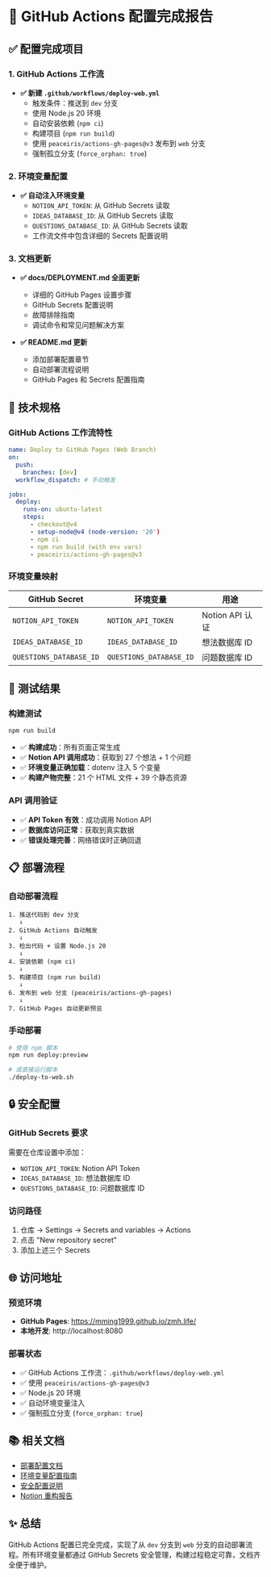 # 🚀 GitHub Actions 配置完成报告

## ✅ 配置完成项目

### 1. GitHub Actions 工作流
- **✅ 新建 `.github/workflows/deploy-web.yml`**
  - 触发条件：推送到 `dev` 分支
  - 使用 Node.js 20 环境
  - 自动安装依赖 (`npm ci`)
  - 构建项目 (`npm run build`)
  - 使用 `peaceiris/actions-gh-pages@v3` 发布到 `web` 分支
  - 强制孤立分支 (`force_orphan: true`)

### 2. 环境变量配置
- **✅ 自动注入环境变量**
  - `NOTION_API_TOKEN`: 从 GitHub Secrets 读取
  - `IDEAS_DATABASE_ID`: 从 GitHub Secrets 读取
  - `QUESTIONS_DATABASE_ID`: 从 GitHub Secrets 读取
  - 工作流文件中包含详细的 Secrets 配置说明

### 3. 文档更新
- **✅ docs/DEPLOYMENT.md 全面更新**
  - 详细的 GitHub Pages 设置步骤
  - GitHub Secrets 配置说明
  - 故障排除指南
  - 调试命令和常见问题解决方案

- **✅ README.md 更新**
  - 添加部署配置章节
  - 自动部署流程说明
  - GitHub Pages 和 Secrets 配置指南

## 🔧 技术规格

### GitHub Actions 工作流特性
```yaml
name: Deploy to GitHub Pages (Web Branch)
on:
  push:
    branches: [dev]
  workflow_dispatch: # 手动触发

jobs:
  deploy:
    runs-on: ubuntu-latest
    steps:
      - checkout@v4
      - setup-node@v4 (node-version: '20')
      - npm ci
      - npm run build (with env vars)
      - peaceiris/actions-gh-pages@v3
```

### 环境变量映射
| GitHub Secret | 环境变量 | 用途 |
|--------------|---------|------|
| `NOTION_API_TOKEN` | `NOTION_API_TOKEN` | Notion API 认证 |
| `IDEAS_DATABASE_ID` | `IDEAS_DATABASE_ID` | 想法数据库 ID |
| `QUESTIONS_DATABASE_ID` | `QUESTIONS_DATABASE_ID` | 问题数据库 ID |

## 🧪 测试结果

### 构建测试
```bash
npm run build
```
- ✅ **构建成功**：所有页面正常生成
- ✅ **Notion API 调用成功**：获取到 27 个想法 + 1 个问题
- ✅ **环境变量正确加载**：dotenv 注入 5 个变量
- ✅ **构建产物完整**：21 个 HTML 文件 + 39 个静态资源

### API 调用验证
- ✅ **API Token 有效**：成功调用 Notion API
- ✅ **数据库访问正常**：获取到真实数据
- ✅ **错误处理完善**：网络错误时正确回退

## 📋 部署流程

### 自动部署流程
```
1. 推送代码到 dev 分支
   ↓
2. GitHub Actions 自动触发
   ↓
3. 检出代码 + 设置 Node.js 20
   ↓
4. 安装依赖 (npm ci)
   ↓
5. 构建项目 (npm run build)
   ↓
6. 发布到 web 分支 (peaceiris/actions-gh-pages)
   ↓
7. GitHub Pages 自动更新预览
```

### 手动部署
```bash
# 使用 npm 脚本
npm run deploy:preview

# 或直接运行脚本
./deploy-to-web.sh
```

## 🔒 安全配置

### GitHub Secrets 要求
需要在仓库设置中添加：
- `NOTION_API_TOKEN`: Notion API Token
- `IDEAS_DATABASE_ID`: 想法数据库 ID
- `QUESTIONS_DATABASE_ID`: 问题数据库 ID

### 访问路径
1. 仓库 → Settings → Secrets and variables → Actions
2. 点击 "New repository secret"
3. 添加上述三个 Secrets

## 🌐 访问地址

### 预览环境
- **GitHub Pages**: https://mming1999.github.io/zmh.life/
- **本地开发**: http://localhost:8080

### 部署状态
- ✅ GitHub Actions 工作流：`.github/workflows/deploy-web.yml`
- ✅ 使用 `peaceiris/actions-gh-pages@v3`
- ✅ Node.js 20 环境
- ✅ 自动环境变量注入
- ✅ 强制孤立分支 (`force_orphan: true`)

## 📚 相关文档

- [部署配置文档](docs/DEPLOYMENT.md)
- [环境变量配置指南](docs/ENV_SETUP.md)
- [安全配置说明](SECURITY.md)
- [Notion 重构报告](NOTION_REFACTOR_REPORT.md)

## ✨ 总结

GitHub Actions 配置已完全完成，实现了从 `dev` 分支到 `web` 分支的自动部署流程。所有环境变量都通过 GitHub Secrets 安全管理，构建过程稳定可靠，文档齐全便于维护。
